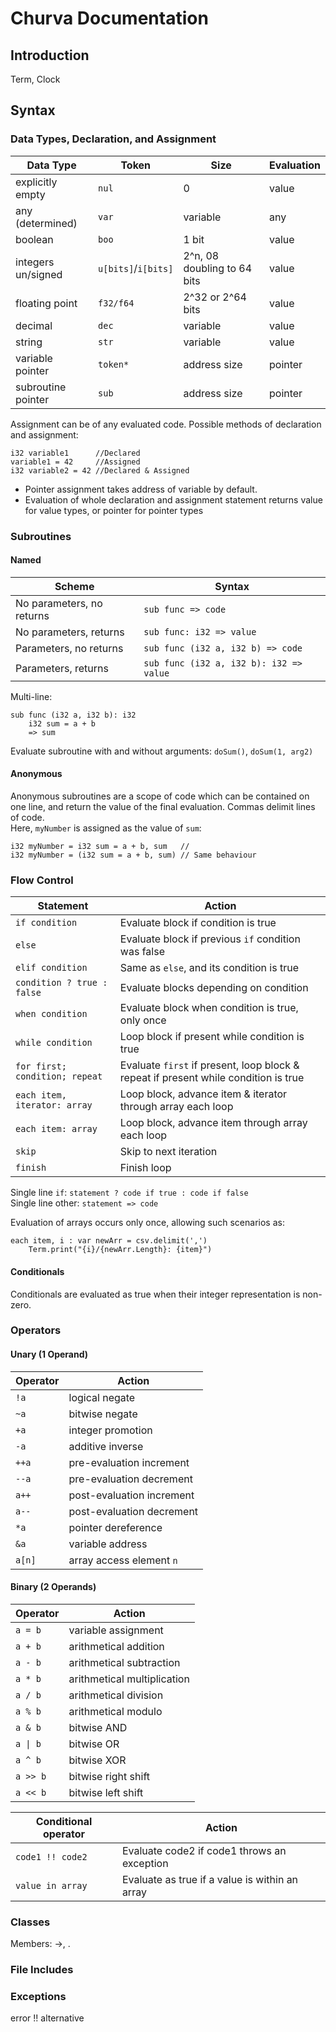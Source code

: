 # Churva Documentation

## Introduction
Term, Clock

## Syntax
### Data Types, Declaration, and Assignment

| Data Type          | Token               | Size                        | Evaluation |
| ------------------ | ------------------- | --------------------------- | ---------- |
| explicitly empty   | `nul`               | 0                           | value      |
| any (determined)   | `var`               | variable                    | any        |
| boolean            | `boo`               | 1 bit                       | value      |
| integers un/signed | `u[bits]`/`i[bits]` | 2^n, 08 doubling to 64 bits | value      |
| floating point     | `f32/f64`           | 2^32 or 2^64 bits           | value      |
| decimal            | `dec`               | variable                    | value      |
| string             | `str`               | variable                    | value      |
| variable pointer   | `token*`            | address size                | pointer    |
| subroutine pointer | `sub`               | address size                | pointer    |

Assignment can be of any evaluated code. Possible methods of declaration and assignment:

    i32 variable1      //Declared
	variable1 = 42     //Assigned
	i32 variable2 = 42 //Declared & Assigned

* Pointer assignment takes address of variable by default.
* Evaluation of whole declaration and assignment statement returns value for value types, or pointer for pointer types

### Subroutines
#### Named

| Scheme                    | Syntax                                  |
| ------------------------- | --------------------------------------- |
| No parameters, no returns | `sub func => code`                      |
| No parameters, returns    | `sub func: i32 => value`                |
| Parameters, no returns    | `sub func (i32 a, i32 b) => code`       |
| Parameters, returns       | `sub func (i32 a, i32 b): i32 => value` |

Multi-line:

    sub func (i32 a, i32 b): i32 
        i32 sum = a + b
        => sum

Evaluate subroutine with and without arguments: `doSum()`, `doSum(1, arg2)`

#### Anonymous

Anonymous subroutines are a scope of code which can be contained on one line, and return the value of the final evaluation. Commas delimit lines of code.  
Here, `myNumber` is assigned as the value of `sum`:

    i32 myNumber = i32 sum = a + b, sum   //
	i32 myNumber = (i32 sum = a + b, sum) // Same behaviour

### Flow Control

| Statement                      | Action                                                                              |
| ------------------------------ | ----------------------------------------------------------------------------------- |
| `if condition`                 | Evaluate block if condition is true                                                 |
| `else`                         | Evaluate block if previous `if` condition was false                                 |
| `elif condition`               | Same as `else`, and its condition is true                                           |
| `condition ? true : false`     | Evaluate blocks depending on condition                                              |
| `when condition`               | Evaluate block when condition is true, only once                                    |
| `while condition`              | Loop block if present while condition is true                                       |
| `for first; condition; repeat` | Evaluate `first` if present, loop block & repeat if present while condition is true |
| `each item, iterator: array`   | Loop block, advance item & iterator through array each loop                         |
| `each item: array`             | Loop block, advance item through array each loop                                    |
| `skip`                         | Skip to next iteration                                                              |
| `finish`                       | Finish loop                                                                         |

Single line `if`: `statement ? code if true : code if false`  
Single line other: `statement => code`

Evaluation of arrays occurs only once, allowing such scenarios as:

    each item, i : var newArr = csv.delimit(',')
		Term.print("{i}/{newArr.Length}: {item}")

#### Conditionals

Conditionals are evaluated as true when their integer representation is non-zero.

### Operators
#### Unary (1 Operand)

| Operator | Action                    |
| -------- | ------------------------- |
| `!a`     | logical negate            |
| `~a`     | bitwise negate            |
| `+a`     | integer promotion         |
| `-a`     | additive inverse          |
| `++a`    | pre-evaluation increment  |
| `--a`    | pre-evaluation decrement  |
| `a++`    | post-evaluation increment |
| `a--`    | post-evaluation decrement |
| `*a`     | pointer dereference       |
| `&a`     | variable address          |
| `a[n]`   | array access element `n`  |

#### Binary (2 Operands)

| Operator                | Action                      |
| ----------------------- | --------------------------- |
| `a = b`                 | variable assignment         |
| `a + b`                 | arithmetical addition       |
| `a - b`                 | arithmetical subtraction    |
| `a * b`                 | arithmetical multiplication |
| `a / b`                 | arithmetical division       |
| `a % b`                 | arithmetical modulo         |
| `a & b`                 | bitwise AND                 |
| <code>a &#124; b</code> | bitwise OR                  |
| `a ^ b`                 | bitwise XOR                 |
| `a >> b`                | bitwise right shift         |
| `a << b`                | bitwise left shift          |

| Conditional operator | Action                                          |
| -------------------- | ----------------------------------------------- |
| `code1 !! code2`     | Evaluate code2 if code1 throws an exception     |
| `value in array`     | Evaluate as true if a value is within an array |

### Classes

Members: ->, .

### File Includes

### Exceptions
error !! alternative